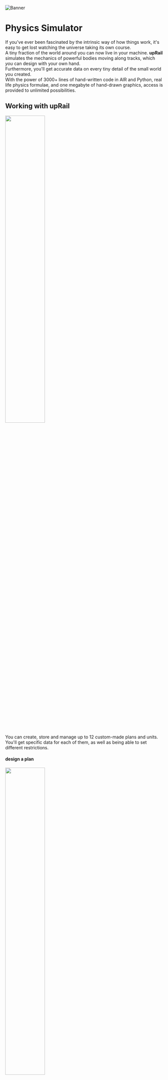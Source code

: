 ![Banner](https://github.com/BlackAlexander/UpRail/assets/37226910/45b0c0ac-fffa-46ff-8b5a-e1345d4e38e9)

# Physics Simulator

If you've ever been fascinated by the intrinsic way of how things work, it's easy to get lost watching the universe taking its own course.<br>
A tiny fraction of the world around you can now live in your machine. **upRail** simulates the mechanics of powerful bodies moving along tracks, which _you_ can design with your own hand. <br>
Furthermore, you'll get accurate data on every tiny detail of the small world you created. <br>
With the power of 3000+ lines of hand-written code in AIR and Python, real life physics formulae, and one megabyte of hand-drawn graphics, access is provided to unlimited possibilities.

## Working with **upRail**

<img src = "Graphic Design/presentation/Title.gif" width=50%>

You can create, store and manage up to 12 custom-made plans and units. You'll get specific data for each of them, as well as being able to set different restrictions.


#### design a plan
<img src = "Graphic Design/presentation/Plans.gif" width=50%>

#### design a unit
<img src = "Graphic Design/presentation/Units.gif" width=50%>

Finally, you can run the simulation with any of your components, as long as they are compatible (there are no contradictions in their restrictions).

#### live simulation
<img src = "Graphic Design/presentation/Sim.gif" width=50%>



## Installation

1. Download the latest release from the [Release Page](https://github.com/BlackAlexander/UpRail/releases).
2. Install the application.
3. The program requires [Adobe AIR](https://airsdk.harman.com/runtime) in order to run, so make sure it is installed on your machine.
4. Launch the "server" executable, which will do all the hard work for computing your simulations.
5. Launch upRail.

## System Requirements

- Windows/macOS* operating system
- 7MB Disk Space
  
  <sub><sup>*macOS support is on the way</sup></sub>

  
---
Developed by [Alexandru Negru](https://github.com/BlackAlexander)
